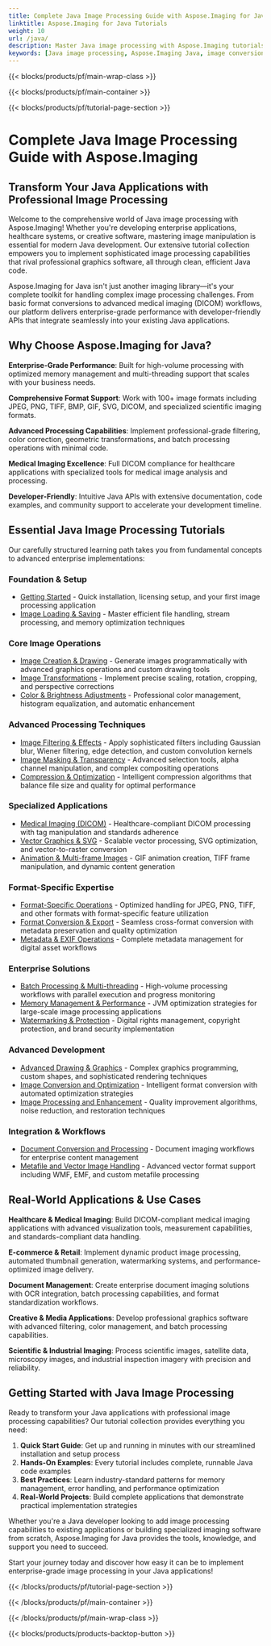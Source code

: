 ```yaml
---
title: Complete Java Image Processing Guide with Aspose.Imaging for Java
linktitle: Aspose.Imaging for Java Tutorials
weight: 10
url: /java/
description: Master Java image processing with Aspose.Imaging tutorials. Learn image conversion, enhancement, DICOM processing, batch operations, and advanced filtering techniques with comprehensive step-by-step guides.
keywords: [Java image processing, Aspose.Imaging Java, image conversion Java, DICOM processing, batch image processing, Java graphics programming, image filtering Java, vector graphics Java, medical imaging Java]
---
```


{{< blocks/products/pf/main-wrap-class >}}

{{< blocks/products/pf/main-container >}}

{{< blocks/products/pf/tutorial-page-section >}}

# Complete Java Image Processing Guide with Aspose.Imaging

## Transform Your Java Applications with Professional Image Processing

Welcome to the comprehensive world of Java image processing with Aspose.Imaging! Whether you're developing enterprise applications, healthcare systems, or creative software, mastering image manipulation is essential for modern Java development. Our extensive tutorial collection empowers you to implement sophisticated image processing capabilities that rival professional graphics software, all through clean, efficient Java code.

Aspose.Imaging for Java isn't just another imaging library—it's your complete toolkit for handling complex image processing challenges. From basic format conversions to advanced medical imaging (DICOM) workflows, our platform delivers enterprise-grade performance with developer-friendly APIs that integrate seamlessly into your existing Java applications.

## Why Choose Aspose.Imaging for Java?

**Enterprise-Grade Performance**: Built for high-volume processing with optimized memory management and multi-threading support that scales with your business needs.

**Comprehensive Format Support**: Work with 100+ image formats including JPEG, PNG, TIFF, BMP, GIF, SVG, DICOM, and specialized scientific imaging formats.

**Advanced Processing Capabilities**: Implement professional-grade filtering, color correction, geometric transformations, and batch processing operations with minimal code.

**Medical Imaging Excellence**: Full DICOM compliance for healthcare applications with specialized tools for medical image analysis and processing.

**Developer-Friendly**: Intuitive Java APIs with extensive documentation, code examples, and community support to accelerate your development timeline.

## Essential Java Image Processing Tutorials

Our carefully structured learning path takes you from fundamental concepts to advanced enterprise implementations:

### Foundation & Setup
- [Getting Started](./getting-started/) - Quick installation, licensing setup, and your first image processing application
- [Image Loading & Saving](./image-loading-saving/) - Master efficient file handling, stream processing, and memory optimization techniques

### Core Image Operations
- [Image Creation & Drawing](./image-creation-drawing/) - Generate images programmatically with advanced graphics operations and custom drawing tools
- [Image Transformations](./image-transformations/) - Implement precise scaling, rotation, cropping, and perspective corrections
- [Color & Brightness Adjustments](./color-brightness-adjustments/) - Professional color management, histogram equalization, and automatic enhancement

### Advanced Processing Techniques
- [Image Filtering & Effects](./image-filtering-effects/) - Apply sophisticated filters including Gaussian blur, Wiener filtering, edge detection, and custom convolution kernels
- [Image Masking & Transparency](./image-masking-transparency/) - Advanced selection tools, alpha channel manipulation, and complex compositing operations
- [Compression & Optimization](./compression-optimization/) - Intelligent compression algorithms that balance file size and quality for optimal performance

### Specialized Applications
- [Medical Imaging (DICOM)](./medical-imaging-dicom/) - Healthcare-compliant DICOM processing with tag manipulation and standards adherence
- [Vector Graphics & SVG](./vector-graphics-svg/) - Scalable vector processing, SVG optimization, and vector-to-raster conversion
- [Animation & Multi-frame Images](./animation-multi-frame-images/) - GIF animation creation, TIFF frame manipulation, and dynamic content generation

### Format-Specific Expertise
- [Format-Specific Operations](./format-specific-operations/) - Optimized handling for JPEG, PNG, TIFF, and other formats with format-specific feature utilization
- [Format Conversion & Export](./format-conversion-export/) - Seamless cross-format conversion with metadata preservation and quality optimization
- [Metadata & EXIF Operations](./metadata-exif-operations/) - Complete metadata management for digital asset workflows

### Enterprise Solutions
- [Batch Processing & Multi-threading](./batch-processing-multi-threading/) - High-volume processing workflows with parallel execution and progress monitoring
- [Memory Management & Performance](./memory-management-performance/) - JVM optimization strategies for large-scale image processing applications
- [Watermarking & Protection](./watermarking-protection/) - Digital rights management, copyright protection, and brand security implementation

### Advanced Development
- [Advanced Drawing & Graphics](./advanced-drawing-graphics/) - Complex graphics programming, custom shapes, and sophisticated rendering techniques
- [Image Conversion and Optimization](./image-conversion-and-optimization/) - Intelligent format conversion with automated optimization strategies
- [Image Processing and Enhancement](./image-processing-and-enhancement/) - Quality improvement algorithms, noise reduction, and restoration techniques

### Integration & Workflows
- [Document Conversion and Processing](./document-conversion-and-processing/) - Document imaging workflows for enterprise content management
- [Metafile and Vector Image Handling](./metafile-and-vector-image-handling/) - Advanced vector format support including WMF, EMF, and custom metafile processing

## Real-World Applications & Use Cases

**Healthcare & Medical Imaging**: Build DICOM-compliant medical imaging applications with advanced visualization tools, measurement capabilities, and standards-compliant data handling.

**E-commerce & Retail**: Implement dynamic product image processing, automated thumbnail generation, watermarking systems, and performance-optimized image delivery.

**Document Management**: Create enterprise document imaging solutions with OCR integration, batch processing capabilities, and format standardization workflows.

**Creative & Media Applications**: Develop professional graphics software with advanced filtering, color management, and batch processing capabilities.

**Scientific & Industrial Imaging**: Process scientific images, satellite data, microscopy images, and industrial inspection imagery with precision and reliability.

## Getting Started with Java Image Processing

Ready to transform your Java applications with professional image processing capabilities? Our tutorial collection provides everything you need:

1. **Quick Start Guide**: Get up and running in minutes with our streamlined installation and setup process
2. **Hands-On Examples**: Every tutorial includes complete, runnable Java code examples
3. **Best Practices**: Learn industry-standard patterns for memory management, error handling, and performance optimization
4. **Real-World Projects**: Build complete applications that demonstrate practical implementation strategies

Whether you're a Java developer looking to add image processing capabilities to existing applications or building specialized imaging software from scratch, Aspose.Imaging for Java provides the tools, knowledge, and support you need to succeed.

Start your journey today and discover how easy it can be to implement enterprise-grade image processing in your Java applications!

{{< /blocks/products/pf/tutorial-page-section >}}

{{< /blocks/products/pf/main-container >}}

{{< /blocks/products/pf/main-wrap-class >}}

{{< blocks/products/products-backtop-button >}}